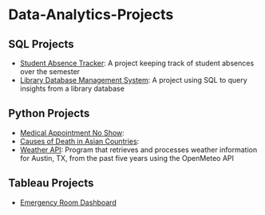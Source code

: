# Data-Analytics-Projects

## **SQL Projects**
- [Student Absence Tracker](https://github.com/fiona-teo/StudentAbsenceTrackerSQL): A project keeping track of student absences over the semester
- [Library Database Management System](https://github.com/fiona-teo/Library-Management-System-SQL): A project using SQL to query insights from a library database 

## **Python Projects**
- [Medical Appointment No Show](https://github.com/fiona-teo/Medical-Appointment-No-show): 
- [Causes of Death in Asian Countries](https://github.com/fiona-teo/Causes-of-Death-in-Asian-Countries): 
- [Weather API](https://github.com/fiona-teo/Weather-Data-Analysis-and-Storage-System): Program that retrieves and processes weather information for Austin, TX, from the past five years using the OpenMeteo API

## **Tableau Projects**
- [Emergency Room Dashboard](https://github.com/fiona-teo/Emergency-Room-Dashboard/tree/main)

